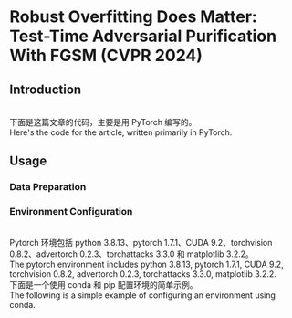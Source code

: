 # Robust Overfitting Does Matter: Test-Time Adversarial Purification With FGSM (CVPR 2024)
## Introduction
 <br />下面是这篇文章的代码，主要是用 PyTorch 编写的。
 <br />Here's the code for the article, written primarily in PyTorch.
## Usage
### Data Preparation
### Environment Configuration
 <br />Pytorch 环境包括 python 3.8.13、pytorch 1.7.1、CUDA 9.2、torchvision 0.8.2、advertorch 0.2.3、torchattacks 3.3.0 和 matplotlib 3.2.2。
 <br />The pytorch environment includes python 3.8.13, pytorch 1.7.1, CUDA 9.2, torchvision 0.8.2, advertorch 0.2.3, torchattacks 3.3.0, matplotlib 3.2.2.
 <br />下面是一个使用 conda 和 pip 配置环境的简单示例。
 <br />The following is a simple example of configuring an environment using conda.
